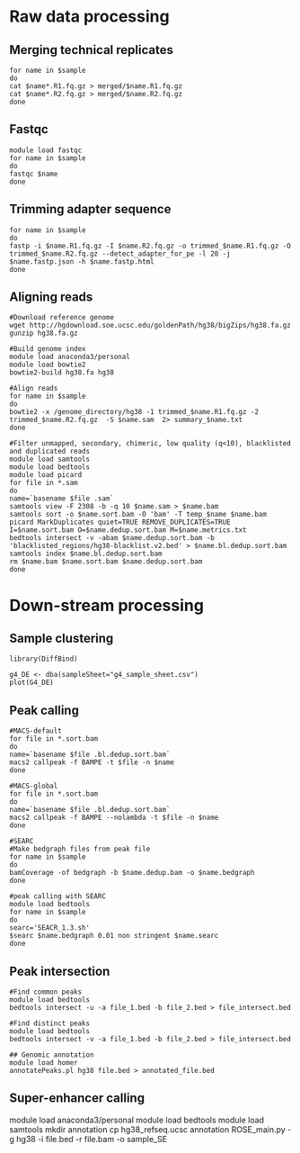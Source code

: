 # Raw data processing 

## Merging technical replicates 

```
for name in $sample
do
cat $name*.R1.fq.gz > merged/$name.R1.fq.gz
cat $name*.R2.fq.gz > merged/$name.R2.fq.gz
done
```

## Fastqc 
```
module load fastqc
for name in $sample
do
fastqc $name
done
```

## Trimming adapter sequence 
```
for name in $sample
do
fastp -i $name.R1.fq.gz -I $name.R2.fq.gz -o trimmed_$name.R1.fq.gz -O trimmed_$name.R2.fq.gz --detect_adapter_for_pe -l 20 -j $name.fastp.json -h $name.fastp.html
done
```
## Aligning reads 

```
#Download reference genome
wget http://hgdownload.soe.ucsc.edu/goldenPath/hg38/bigZips/hg38.fa.gz
gunzip hg38.fa.gz

#Build genome index
module load anaconda3/personal
module load bowtie2
bowtie2-build hg38.fa hg38

#Align reads
for name in $sample
do 
bowtie2 -x /genome_directory/hg38 -1 trimmed_$name.R1.fq.gz -2 trimmed_$name.R2.fq.gz  -S $name.sam  2> summary_$name.txt
done

#Filter unmapped, secondary, chimeric, low quality (q<10), blacklisted and duplicated reads
module load samtools
module load bedtools
module load picard
for file in *.sam
do
name=`basename $file .sam` 
samtools view -F 2308 -b -q 10 $name.sam > $name.bam
samtools sort -o $name.sort.bam -O 'bam' -T temp_$name $name.bam
picard MarkDuplicates quiet=TRUE REMOVE_DUPLICATES=TRUE I=$name.sort.bam O=$name.dedup.sort.bam M=$name.metrics.txt
bedtools intersect -v -abam $name.dedup.sort.bam -b 'blacklisted_regions/hg38-blacklist.v2.bed' > $name.bl.dedup.sort.bam
samtools index $name.bl.dedup.sort.bam
rm $name.bam $name.sort.bam $name.dedup.sort.bam
done

```

# Down-stream processing 

## Sample clustering 

```
library(DiffBind)

g4_DE <- dba(sampleSheet="g4_sample_sheet.csv")
plot(G4_DE)
```

## Peak calling 

```
#MACS-default
for file in *.sort.bam 
do
name=`basename $file .bl.dedup.sort.bam` 
macs2 callpeak -f BAMPE -t $file -n $name
done

#MACS-global
for file in *.sort.bam 
do
name=`basename $file .bl.dedup.sort.bam` 
macs2 callpeak -f BAMPE --nolambda -t $file -n $name
done

#SEARC
#Make bedgraph files from peak file
for name in $sample
do
bamCoverage -of bedgraph -b $name.dedup.bam -o $name.bedgraph
done

#peak calling with SEARC
module load bedtools 
for name in $sample
do
searc='SEACR_1.3.sh'
$searc $name.bedgraph 0.01 non stringent $name.searc
done

```

## Peak intersection 

```
#Find common peaks
module load bedtools
bedtools intersect -u -a file_1.bed -b file_2.bed > file_intersect.bed

#Find distinct peaks
module load bedtools
bedtools intersect -v -a file_1.bed -b file_2.bed > file_intersect.bed

## Genomic annotation
module load homer
annotatePeaks.pl hg38 file.bed > annotated_file.bed 
```

## Super-enhancer calling 
module load anaconda3/personal
module load bedtools
module load samtools
mkdir annotation 
cp hg38_refseq.ucsc annotation 
ROSE_main.py -g hg38 -i file.bed -r file.bam -o sample_SE 

